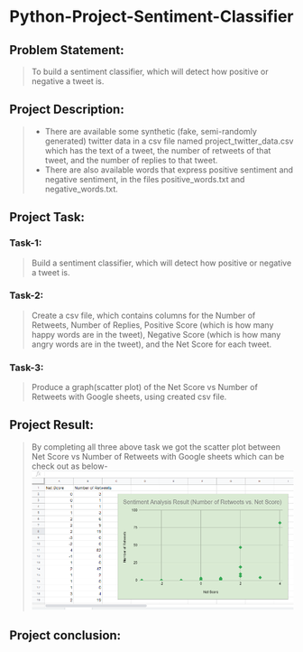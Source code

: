 # Python-Project-Sentiment-Classifier

## Problem Statement: 
>To build a sentiment classifier, which will detect how positive or negative a tweet is.

## Project Description:
> * There are available some synthetic (fake, semi-randomly generated) twitter data in a csv file named project_twitter_data.csv which has the text of a tweet, the number of retweets of that tweet, and the number of replies to that tweet.
> * There are also available  words that express positive sentiment and negative sentiment, in the files positive_words.txt and negative_words.txt.

## Project Task:
### Task-1:
> Build a sentiment classifier, which will detect how positive or negative a tweet is.
### Task-2:
> Create a csv file, which contains columns for the Number of Retweets, Number of Replies, Positive Score (which is how many happy words are in the tweet), Negative Score (which is how many angry words are in the tweet), and the Net Score for each tweet.
### Task-3:
> Produce a graph(scatter plot) of the Net Score vs Number of Retweets with Google sheets, using created csv file.
## Project Result:
>By completing all three above task we got the scatter plot between Net Score vs Number of Retweets with Google sheets which can be check out as below-
> ![Sentiment Classifier result](/result.png)

## Project conclusion:
>

